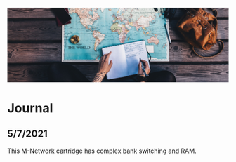 ![Journal](../../img/journal.jpg)

# Journal

## 5/7/2021

This M-Network cartridge has complex bank switching and RAM.

